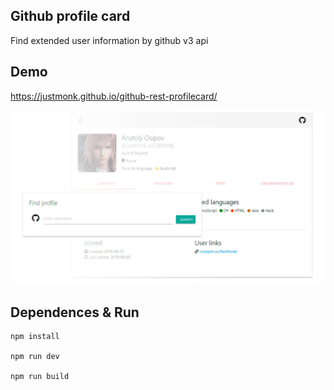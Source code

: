 ## Github profile card
Find extended user information by github v3 api

## Demo
https://justmonk.github.io/github-rest-profilecard/

![](screenshoot/demo.jpg)

## Dependences & Run
```
npm install

npm run dev

npm run build
```
